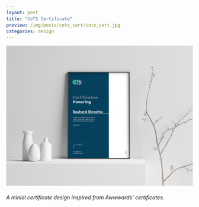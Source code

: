 ```yaml
---
layout: post
title: "CoTS Certificate"
preview: /img/posts/cots_cert/cots_cert.jpg
categories: design
---
```


![Human Robots](/img/posts/cots_cert/cots_cert.jpg) <br> 
###### A minial certificate design inspired from *Awwwards'* certificates.